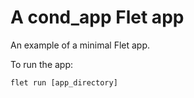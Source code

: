 # A cond_app Flet app

An example of a minimal Flet app.

To run the app:

```
flet run [app_directory]
```